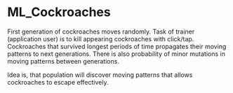 # ML_Cockroaches

First generation of cockroaches moves randomly.
Task of trainer (application user) is to kill appearing cockroaches with click/tap.
Cockroaches that survived longest periods of time propagates their moving patterns to next generations.
There is also probability of minor mutations in moving patterns between generations.

Idea is, that population will discover moving patterns that allows cockroaches to escape effectively.

